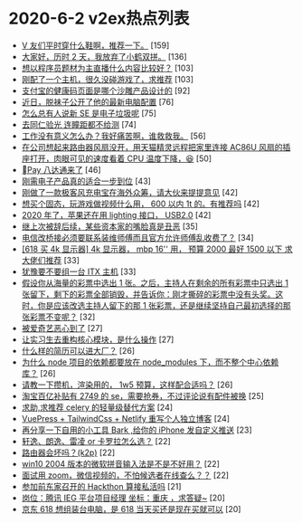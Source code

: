 # 2020-6-2 v2ex热点列表

+ [V 友们平时穿什么鞋啊，推荐一下。](https://www.v2ex.com/t/677793#reply159) [159]
+ [大家好，历时 2 天，我放弃了小鹤双拼。](https://www.v2ex.com/t/677917#reply136) [136]
+ [想以程序员题材为主直播什么内容比较好？](https://www.v2ex.com/t/677682#reply103) [103]
+ [刚配了一个主机，很久没碰游戏了，求推荐](https://www.v2ex.com/t/677820#reply103) [103]
+ [支付宝的健康码页面是哪个沙雕产品设计的](https://www.v2ex.com/t/677695#reply92) [92]
+ [近日，脱袜子公开了他的最新电脑配置](https://www.v2ex.com/t/677839#reply76) [76]
+ [怎么总有人说新 SE 是电子垃圾呢](https://www.v2ex.com/t/677739#reply75) [75]
+ [去同仁验光 连瞳距都不给测](https://www.v2ex.com/t/677712#reply74) [74]
+ [工作没有意义怎么办？我好痛苦啊，谁救救我。](https://www.v2ex.com/t/677731#reply56) [56]
+ [在公司想起来路由器风扇没开，用天猫精灵远程把家里连接 AC86U 风扇的插座打开，肉眼可见的速度看着 CPU 温度下降，😆](https://www.v2ex.com/t/677756#reply50) [50]
+ [Pay 八达通来了](https://www.v2ex.com/t/677683#reply46) [46]
+ [刚需电子产品真的适合一步到位](https://www.v2ex.com/t/677866#reply43) [43]
+ [刚做了一款极客风充电宝在海外众筹，请大伙来提提意见](https://www.v2ex.com/t/677923#reply42) [42]
+ [想买个固态，玩游戏做视频什么用， 600 以内 1t 的。有推荐吗](https://www.v2ex.com/t/677737#reply42) [42]
+ [2020 年了，苹果还在用 lighting 接口， USB2.0](https://www.v2ex.com/t/677840#reply42) [42]
+ [继上次被辞后续，某些资本家的嘴脸真是丑恶](https://www.v2ex.com/t/677825#reply35) [35]
+ [电信改桥接必须要联系装维师傅而且官方允许师傅乱收费了？](https://www.v2ex.com/t/677821#reply34) [34]
+ [[618 买 4k 显示器] 4k 显示器， mbp 16'' 用， 预算 2000 最好 1500 以下 求大佬们推荐](https://www.v2ex.com/t/677742#reply33) [33]
+ [犹豫要不要组一台 ITX 主机](https://www.v2ex.com/t/677794#reply33) [33]
+ [假设你从海量的彩票中选出 1 张。之后，主持人在剩余的所有彩票中只选出 1 张留下，剩下的彩票全部销毁，并告诉你：刚才撕碎的彩票中没有头奖。这时，你是应该改选主持人留下的那 1 张彩票，还是继续坚持自己最初选择的那张彩票不变呢？](https://www.v2ex.com/t/677730#reply32) [32]
+ [被爱奇艺恶心到了](https://www.v2ex.com/t/677705#reply27) [27]
+ [让实习生去重构核心模块，是什么操作](https://www.v2ex.com/t/677796#reply27) [27]
+ [什么样的简历可以进大厂？](https://www.v2ex.com/t/677912#reply26) [26]
+ [为什么 node 项目的依赖都要放在 node_modules 下，而不整个中心依赖库？](https://www.v2ex.com/t/678007#reply26) [26]
+ [请教一下攒机，渲染用的， 1w5 预算，这样配合适吗？](https://www.v2ex.com/t/677797#reply26) [26]
+ [淘宝百亿补贴有 2749 的 se，需要抢券，不过评论说有配件被换](https://www.v2ex.com/t/677680#reply25) [25]
+ [求助,求推荐 celery 的轻量级替代方案](https://www.v2ex.com/t/677927#reply24) [24]
+ [VuePress + TailwindCss + Netlify 重写个人独立博客](https://www.v2ex.com/t/677725#reply24) [24]
+ [再分享一下自用的小工具 Bark ,给你的 iPhone 发自定义推送](https://www.v2ex.com/t/677782#reply23) [23]
+ [轩逸、朗逸、雷凌 or 卡罗拉怎么选？](https://www.v2ex.com/t/677903#reply22) [22]
+ [路由器会坏吗？(k2p)](https://www.v2ex.com/t/677686#reply22) [22]
+ [win10 2004 版本的微软拼音输入法是不是不好用？](https://www.v2ex.com/t/677693#reply22) [22]
+ [面试用 zoom，微信视频的，不怕候选者在线查么？？](https://www.v2ex.com/t/677777#reply22) [22]
+ [参加前东家召开的 Hackthon 算接私活吗](https://www.v2ex.com/t/677759#reply21) [21]
+ [岗位：腾讯 IEG 平台项目经理 坐标：重庆 ，求答疑~](https://www.v2ex.com/t/677681#reply20) [20]
+ [京东 618 想组装台电脑，是 618 当天买还是现在买就可以](https://www.v2ex.com/t/677720#reply20) [20]
